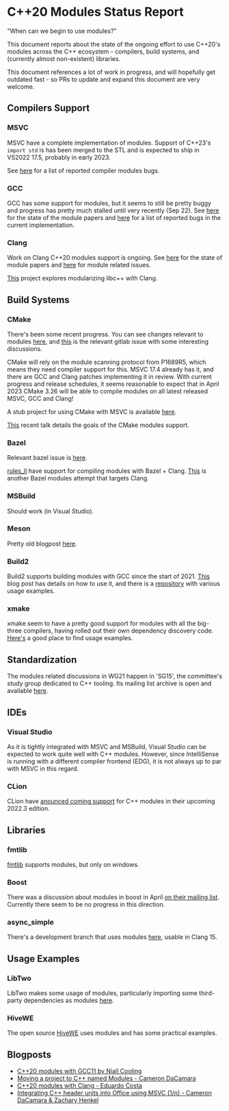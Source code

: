 # C++20 Modules Status Report

"When can we begin to use modules?"

This document reports about the state of the ongoing effort to use C++20's modules across the C++ ecosystem - compilers, build systems, and (currently almost non-existent) libraries.

This document references a lot of work in progress, and will hopefully get outdated fast - so PRs to update and expand this document are very welcome.

## Compilers Support

### MSVC
MSVC have a complete implementation of modules. Support of C++23's 
`import std` is has been merged to the STL and is expected to ship in VS2022 17.5, probably in early 2023.

See [here](https://developercommunity.visualstudio.com/search?space=62&q=modules&stateGroup=active&sort=votes) for a list of reported compiler modules bugs.

### GCC
GCC has some support for modules, but it seems to still be pretty buggy and progress has pretty much stalled until very recently (Sep 22). See [here](https://gcc.gnu.org/projects/cxx-status.html#cxx20) for the state of the module papers and [here](https://gcc.gnu.org/bugzilla/show_bug.cgi?id=103524) for a list of reported bugs in the current implementation.

### Clang
Work on Clang C++20 modules support is ongoing. See [here](https://clang.llvm.org/cxx_status.html#cxx20) for the state of module papers and [here](https://github.com/llvm/llvm-project/issues?q=is%3Aissue+is%3Aopen+label%3Aclang%3Amodules) for module related issues.

[This](https://github.com/ChuanqiXu9/stdmodules) project explores modularizing libc++ with Clang.

## Build Systems

### CMake
There's been some recent progress. You can see changes relevant to modules [here](https://gitlab.kitware.com/cmake/cmake/-/merge_requests?scope=all&state=all&label_name[]=area%3Acxxmodules), and  [this](https://gitlab.kitware.com/cmake/cmake/-/issues/18355) is the relevant gitlab issue with some interesting discussions.

CMake will rely on the module scanning protocol from P1689R5, which means they need compiler support for this. MSVC 17.4 already has it, and there are GCC and Clang patches implementing it in review. With current progress and release schedules, it seems reasonable to expect that in April 2023 CMake 3.26 will be able to compile modules on all latest released MSVC, GCC and Clang!

A stub project for using CMake with MSVC is available [here](https://github.com/GabrielDosReis/cmake-for-modules).

[This](https://www.youtube.com/watch?v=hkefPcWySzI) recent talk details the goals of the CMake modules support.

### Bazel
Relevant bazel issue is [here](https://github.com/bazelbuild/bazel/issues/4005).

[rules_ll](https://github.com/eomii/rules_ll) have support for compiling modules with Bazel + Clang. [This](https://github.com/rnburn/rules_cc_module) is another Bazel modules attempt that targets Clang.

### MSBuild
Should work (in Visual Studio).

### Meson
Pretty old blogpost [here](https://nibblestew.blogspot.com/2020/11/adding-very-preliminary-support-for-c.html).

### Build2
Build2 supports building modules with GCC since the start of 2021. [This](https://build2.org/blog/build2-cxx20-modules-gcc.xhtml) blog post has details on how to use it, and there is a [repository](https://github.com/build2/cxx20-modules-examples) with various usage examples.

### xmake

xmake seem to have a pretty good support for modules with all the big-three compilers, having rolled out their own dependency discovery code. [Here's](https://github.com/xmake-io/xmake/tree/master/tests/projects/c%2B%2B/modules) a good place to find usage examples.

## Standardization

The modules related discussions in WG21 happen in 'SG15', the committee's study group dedicated to C++ tooling. Its mailing list archive is open and available [here](https://lists.isocpp.org/sg15).

## IDEs

### Visual Studio
As it is tightly integrated with MSVC and MSBuild, Visual Studio can be expected to work quite well with C++ modules. However, since IntelliSense is running
with a different compiler frontend (EDG), it is not always up to par with MSVC in this regard.

### CLion
CLion have [anounced coming support](https://blog.jetbrains.com/clion/2022/10/clion-2022-3-eap-cpp20-modules-now-supported/) for C++ modules in their upcoming 2022.3 edition.

## Libraries

### fmtlib
[fmtlib]() supports modules, but only on windows.

### Boost
There was a discussion about modules in boost in April [on their mailing list](https://lists.boost.org/Archives/boost/2022/04/252629.php). Currently there seem to be no progress in this direction.

### async_simple
There's a development branch that uses modules [here](https://github.com/alibaba/async_simple/tree/CXX20Modules), usable in Clang 15.

## Usage Examples

### LibTwo
LibTwo makes some usage of modules, particularly importing some third-party dependencies
as modules [here](https://github.com/hugoam/two/tree/master/src/3rdparty).

### HiveWE
The open source [HiveWE](https://github.com/stijnherfst/HiveWE) uses modules and has some practical examples.

## Blogposts

* [C++20 modules with GCC11 by Niall Cooling](https://blog.feabhas.com/2021/08/c20-modules-with-gcc11)
* [Moving a project to C++ named Modules - Cameron DaCamara](https://devblogs.microsoft.com/cppblog/moving-a-project-to-cpp-named-modules/)
* [C++20 modules with Clang - Eduardo Costa](https://blog.ecosta.dev/en/tech/cpp-modules-with-clang)
* [Integrating C++ header units into Office using MSVC (1/n) - Cameron DaCamara & Zachary Henkel](https://devblogs.microsoft.com/cppblog/integrating-c-header-units-into-office-using-msvc-1-n/)
